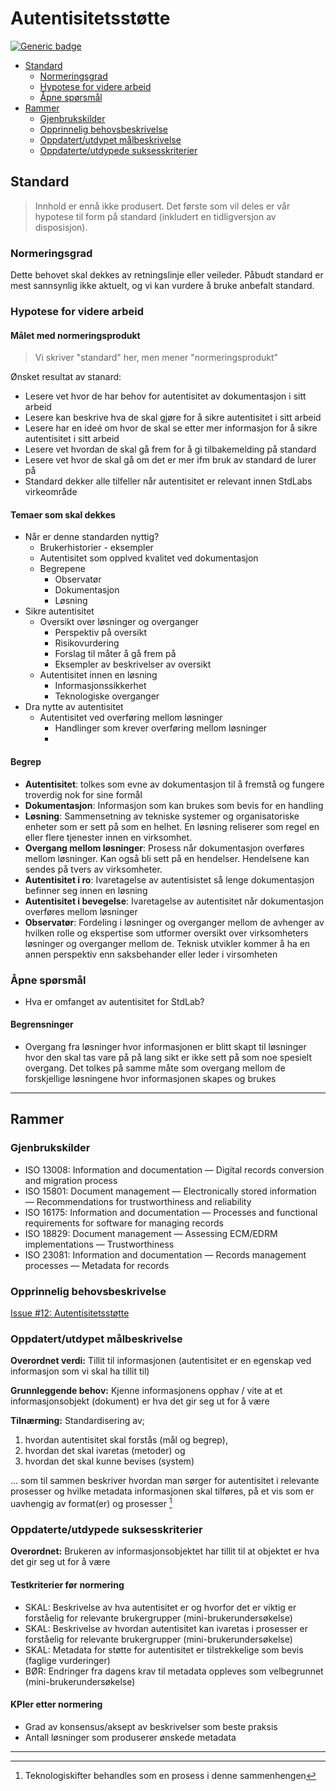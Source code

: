 # Autentisitetsstøtte

[![Generic badge](https://img.shields.io/badge/Status-Kladd-red.svg)](https://shields.io/)

<!-- MarkdownTOC -->

- [Standard](#standard)
	- [Normeringsgrad](#normeringsgrad)
	- [Hypotese for videre arbeid](#hypotese-for-videre-arbeid)
	- [Åpne spørsmål](#%C3%A5pne-sp%C3%B8rsm%C3%A5l)
- [Rammer](#rammer)
	- [Gjenbrukskilder](#gjenbrukskilder)
	- [Opprinnelig behovsbeskrivelse](#opprinnelig-behovsbeskrivelse)
	- [Oppdatert/utdypet målbeskrivelse](#oppdatertutdypet-m%C3%A5lbeskrivelse)
	- [Oppdaterte/utdypede suksesskriterier](#oppdaterteutdypede-suksesskriterier)

<!-- /MarkdownTOC -->


## Standard

> Innhold er ennå ikke produsert. Det første som vil deles er vår hypotese til form på standard (inkludert en tidligversjon av disposisjon).

### Normeringsgrad

Dette behovet skal dekkes av retningslinje eller veileder. Påbudt standard er mest sannsynlig ikke aktuelt, og vi kan vurdere å bruke anbefalt standard.

### Hypotese for videre arbeid

#### Målet med normeringsprodukt

> Vi skriver "standard" her, men mener "normeringsprodukt"

Ønsket resultat av stanard:
* Lesere vet hvor de har behov for autentisitet av dokumentasjon i sitt arbeid
* Lesere kan beskrive hva de skal gjøre for å sikre autentisitet i sitt arbeid
* Lesere har en ideé om hvor de skal se etter mer informasjon for å sikre autentisitet i sitt arbeid
* Lesere vet hvordan de skal gå frem for å gi tilbakemelding på standard
* Lesere vet hvor de skal gå om det er mer ifm bruk av standard de lurer på
* Standard dekker alle tilfeller når autentisitet er relevant innen StdLabs virkeområde

#### Temaer som skal dekkes

* Når er denne standarden nyttig?
	* Brukerhistorier - eksempler
	* Autentisitet som opplved kvalitet ved dokumentasjon
	* Begrepene
	    * Observatør
	    * Dokumentasjon
	    * Løsning
* Sikre autentisitet
	* Oversikt over løsninger og overganger
	    * Perspektiv på oversikt
	    * Risikovurdering
	    * Forslag til måter å gå frem på
	    * Eksempler av beskrivelser av oversikt
	* Autentisitet innen en løsning
		* Informasjonssikkerhet
		* Teknologiske overganger
* Dra nytte av autentisitet
	* Autentisitet ved overføring mellom løsninger
		* Handlinger som krever overføring mellom løsninger
		* 

#### Begrep

* **Autentisitet**: tolkes som evne av dokumentasjon til å fremstå og fungere troverdig nok for sine formål
* **Dokumentasjon**: Informasjon som kan brukes som bevis for en handling
* **Løsning**: Sammensetning av tekniske systemer og organisatoriske enheter som er sett på som en helhet. En løsning reliserer som regel en eller flere tjenester innen en virksomhet.
* **Overgang mellom løsninger**: Prosess når dokumentasjon overføres mellom løsninger. Kan også bli sett på en hendelser. Hendelsene kan sendes på tvers av virksomheter.
* **Autentisitet i ro**: Ivaretagelse av autentisistet så lenge dokumentasjon befinner seg innen en løsning
* **Autentisitet i bevegelse**: Ivaretagelse av autentisitet når dokumentasjon overføres mellom løsninger
* **Observatør**: Fordeling i løsninger og overganger mellom de avhenger av hvilken rolle og ekspertise som utformer oversikt over virksomheters løsninger og overganger mellom de. Teknisk utvikler kommer å ha en annen perspektiv enn saksbehander eller leder i virsomheten

### Åpne spørsmål

* Hva er omfanget av autentisitet for StdLab?

#### Begrensninger

* Overgang fra løsninger hvor informasjonen er blitt skapt til løsninger hvor den skal tas vare på på lang sikt er ikke sett på som noe spesielt overgang. Det tolkes på samme måte som overgang mellom de forskjellige løsningene hvor informasjonen skapes og brukes


---

## Rammer

### Gjenbrukskilder

- ISO 13008: Information and documentation — Digital records conversion and migration process
- ISO 15801: Document management — Electronically stored information — Recommendations for trustworthiness and reliability
- ISO 16175: Information and documentation — Processes and functional requirements for software for managing records
- ISO 18829: Document management — Assessing ECM/EDRM implementations — Trustworthiness
- ISO 23081: Information and documentation — Records management processes — Metadata for records

### Opprinnelig behovsbeskrivelse

[Issue #12: Autentisitetsstøtte](https://github.com/arkivverket/standardlab/issues/12)

### Oppdatert/utdypet målbeskrivelse

**Overordnet verdi:** Tillit til informasjonen (autentisitet er en egenskap ved informasjon som vi skal ha tillit til)

**Grunnleggende behov:** Kjenne informasjonens opphav / vite at et informasjonsobjekt (dokument) er hva det gir seg ut for å være

**Tilnærming:** Standardisering av;

1. hvordan autentisitet skal forstås (mål og begrep), 
2. hvordan det skal ivaretas (metoder) og 
3. hvordan det skal kunne bevises (system) 

… som til sammen beskriver hvordan man sørger for autentisitet i relevante prosesser og hvilke metadata informasjonen skal tilføres, på et vis som er uavhengig av format(er) og prosesser [^1]

### Oppdaterte/utdypede suksesskriterier

**Overordnet:** Brukeren av informasjonsobjektet har tillit til at objektet er hva det gir seg ut for å være

#### Testkriterier før normering

- SKAL: Beskrivelse av hva autentisitet er og hvorfor det er viktig er forståelig for relevante brukergrupper (mini-brukerundersøkelse)
- SKAL: Beskrivelse av hvordan autentisitet kan ivaretas i prosesser er forståelig for relevante brukergrupper (mini-brukerundersøkelse)
- SKAL: Metadata for støtte for autentisitet er tilstrekkelige som bevis (faglige vurderinger)
- BØR: Endringer fra dagens krav til metadata oppleves som velbegrunnet (mini-brukerundersøkelse)

#### KPIer etter normering

- Grad av konsensus/aksept av beskrivelser som beste praksis
- Antall løsninger som produserer ønskede metadata

----------

[^1]: Teknologiskifter behandles som en prosess i denne sammenhengen